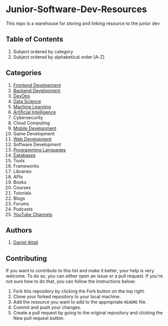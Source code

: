 # Junior-Software-Dev-Resources
This repo is a warehouse for storing and linking resource to the junior dev

## Table of Contents

1. Subject ordered by category
2. Subject ordered by alphabetical order \[A-Z\]

## Categories

1. [Frontend Development](/Frontend/README.md)
2. [Backend Development](/Backend/README.md)
3. [DevOps](/DevOps/README.md)
4. [Data Science](/Data-Science/README.md)
5. [Machine Learning](/Machine-Learning/README.md)
6. [Artificial Intelligence](/Artificial-Intelligence/README.md)
7. Cybersecurity
8. Cloud Computing
9. [Mobile Development](/Mobile-Development/README.md)
10. Game Development
11. [Web Development](/Web-Development/README.md)
12. Software Development
13. [Programming Languages](/Programming-Languages/README.md)
14. [Databases](/Databases/README.md)
15. Tools
16. Frameworks
17. Libraries
18. APIs
19. Books
20. Courses
21. Tutorials
22. Blogs
23. Forums
24. Podcasts
25. [YouTube Channels](/YouTube-Channels/README.md)


## Authors

1. [Daniel Attali](https://github.com/dattali18)

## Contributing

If you want to contribute to this list and make it better, your help is very welcome. To do so, you can either open an issue or a pull request. If you're not sure how to do that, you can follow the instructions below:

1. Fork this repository by clicking the Fork button on the top right.
2. Clone your forked repository to your local machine.
3. Add the resource you want to add to the appropriate `README` file.
4. Commit and push your changes.
5. Create a pull request by going to the original repository and clicking the New pull request button.


